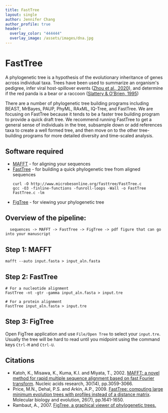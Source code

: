 ```yaml
---
title: FastTree
layout: single
author: Jennifer Chang
author_profile: true
header:
  overlay_color: "444444"
  overlay_image: /assets/images/dna.jpg
---
```


# FastTree

A phylogenetic tree is a hypothesis of the evolutionary inheritance of genes across individual taxa. Trees have been used to summarize an organism's pedigree, infer viral host-spillover events ([Zhou et al., 2020](https://pubmed.ncbi.nlm.nih.gov/32015507/)), and determine if the red panda is a bear or a raccoon ([Slattery & O'Brien, 1995](https://pubmed.ncbi.nlm.nih.gov/8568209/))

There are a number of phylogenetic tree building programs including BEAST, MrBayes, PAUP, PhyML, RAxML, IQ-Tree, and FastTree. We are focusing on FastTree because it tends to be a faster tree building program to provide a quick draft tree. We recommend running FastTree to get a general sense of individuals in the tree, subsample down or add references taxa to create a well formed tree, and then move on to the other tree-building programs for more detailed diversity and time-scaled analysis.

## Software required

* [MAFFT](https://mafft.cbrc.jp/alignment/software/) - for aligning your sequences
* [FastTree](http://tree.bio.ed.ac.uk/software/figtree/) - for building a quick phylogenetic tree from aligned sequences
  ```
  curl -O http://www.microbesonline.org/fasttree/FastTree.c
  gcc -O3 -finline-functions -funroll-loops -Wall -o FastTree FastTree.c -lm
  ```
* [FigTree](http://tree.bio.ed.ac.uk/software/figtree/) - for viewing your phylogenetic tree

## Overview of the pipeline:

```
  sequences -> MAFFT -> FastTree -> FigTree -> pdf figure that can go into your manuscript
```

## Step 1: MAFFT

```
mafft --auto input.fasta > input_aln.fasta
```

## Step 2: FastTree

```
# For a nucleotide alignment
FastTree -nt -gtr -gamma input_aln.fasta > input.tre

# For a protein alignment
FastTree input_aln.fasta > input.tre
```

## Step 3: FigTree

Open FigTree application and use `File/Open Tree` to select your `input.tre`. Usually the tree will be hard to read until you midpoint using the command keys `Ctrl-M` and  `Ctrl-U`.

## Citations

* Katoh, K., Misawa, K., Kuma, K.I. and Miyata, T., 2002. [MAFFT: a novel method for rapid multiple sequence alignment based on fast Fourier transform](https://pubmed.ncbi.nlm.nih.gov/12136088). Nucleic acids research, 30(14), pp.3059-3066.
* Price, M.N., Dehal, P.S. and Arkin, A.P., 2009. [FastTree: computing large minimum evolution trees with profiles instead of a distance matrix](https://pubmed.ncbi.nlm.nih.gov/19377059). Molecular biology and evolution, 26(7), pp.1641-1650.
* Rambaut, A., 2007. [FigTree, a graphical viewer of phylogenetic trees.](http://tree.bio.ed.ac.uk/software/figtree/)
